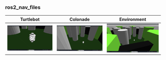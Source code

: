 ### ros2_nav_files

| Turtlebot | Colonade | Environment |
| --- | --- | --- |
| ![Turtlebot](assets/turtle.png) | ![Colonade](assets/colonade.png) | ![Rods](assets/rods.png) | 